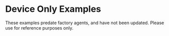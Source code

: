 # Device Only Examples

These examples predate factory agents, and have not been updated.  Please use for reference purposes only.